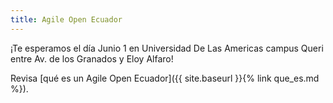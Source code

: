 ```yaml
---
title: Agile Open Ecuador
---
```


¡Te esperamos el día Junio 1 en Universidad De Las Americas campus Queri entre Av. de los Granados y Eloy Alfaro!

Revisa [qué es un Agile Open Ecuador]({{ site.baseurl }}{% link que_es.md %}).

